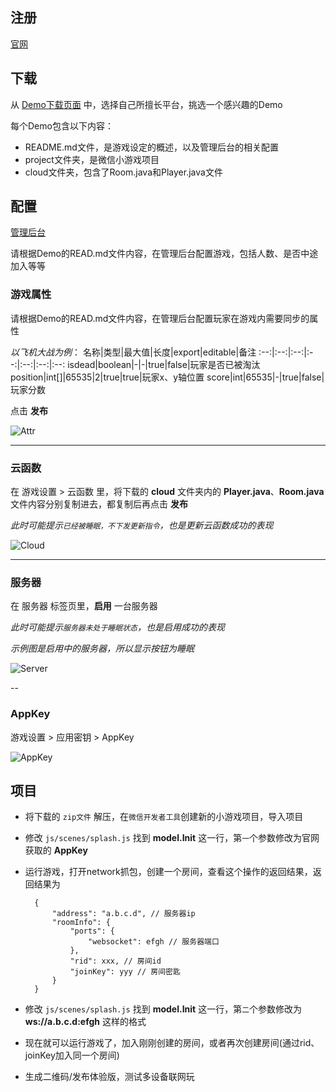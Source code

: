 
## 注册

[官网](https://game.bmob.cn)

## 下载

从 [Demo下载页面](https://game.bmob.cn/download) 中，选择自己所擅长平台，挑选一个感兴趣的Demo
    
每个Demo包含以下内容：

- README.md文件，是游戏设定的概述，以及管理后台的相关配置
- project文件夹，是微信小游戏项目
- cloud文件夹，包含了Room.java和Player.java文件

## 配置

[管理后台](https://game.bmob.cn/console)

请根据Demo的READ.md文件内容，在管理后台配置游戏，包括人数、是否中途加入等等

### 游戏属性

请根据Demo的READ.md文件内容，在管理后台配置玩家在游戏内需要同步的属性

*以飞机大战为例*：
名称|类型|最大值|长度|export|editable|备注
:--:|:--:|:--:|:--:|:--:|:--:|:--:
isdead|boolean|-|-|true|false|玩家是否已被淘汰
position|int[]|65535|2|true|true|玩家x、y轴位置
score|int|65535|-|true|false|玩家分数

点击 **发布** 

![Attr](https://bmob-cdn-14496.b0.upaiyun.com/2018/04/10/969d75ac40a48def80e1aaab031db534.jpg)

----

### 云函数

在 游戏设置 > 云函数 里，将下载的 **cloud** 文件夹内的 **Player.java**、**Room.java** 文件内容分别复制进去，都复制后再点击 **发布**

*此时可能提示`已经被睡眠，不下发更新指令`，也是更新云函数成功的表现*


![Cloud](https://bmob-cdn-14496.b0.upaiyun.com/2018/04/10/f052c8d34011d16c8095bcf9cc6af519.jpg)

----

### 服务器

在 服务器 标签页里，**启用** 一台服务器

*此时可能提示`服务器未处于睡眠状态`，也是启用成功的表现*

*示例图是启用中的服务器，所以显示按钮为睡眠*

![Server](https://bmob-cdn-14496.b0.upaiyun.com/2018/04/10/e94ef77840c4c89380026a27ed36d695.jpg)

--

### AppKey

游戏设置 > 应用密钥 > AppKey

![AppKey](https://bmob-cdn-14496.b0.upaiyun.com/2018/04/10/9e583f0140450b708063a0f598bdc99c.jpg)

## 项目

- 将下载的 `zip文件` 解压，在`微信开发者工具`创建新的小游戏项目，导入项目
- 修改 `js/scenes/splash.js` 找到 **model.Init** 这一行，第`一`个参数修改为官网获取的 **AppKey**
- 运行游戏，打开network抓包，创建一个房间，查看这个操作的返回结果，返回结果为

        {
            "address": "a.b.c.d", // 服务器ip
            "roomInfo": {
                "ports": {
                    "websocket": efgh // 服务器端口
                },
                "rid": xxx, // 房间id
                "joinKey": yyy // 房间密匙
            }
        }
- 修改 `js/scenes/splash.js` 找到 **model.Init** 这一行，第`二`个参数修改为 **ws://a.b.c.d:efgh**  这样的格式
- 现在就可以运行游戏了，加入刚刚创建的房间，或者再次创建房间(通过rid、joinKey加入同一个房间)
- 生成二维码/发布体验版，测试多设备联网玩
